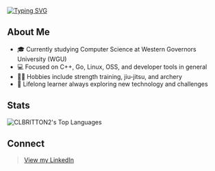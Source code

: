 <a href="https://git.io/typing-svg"><img src="https://readme-typing-svg.herokuapp.com?font=JetBrains+Mono&weight=500&size=25&duration=3000&pause=3000&color=4285F4&vCenter=true&width=300&lines=Hi%2C+I'm+Chris." alt="Typing SVG" /></a>

## About Me
- 🎓 Currently studying Computer Science at Western Governors University (WGU)
- 💻 Focused on C++, Go, Linux, OSS, and developer tools in general
- 🏋️‍♂️ Hobbies include strength training, jiu-jitsu, and archery
- 🌟 Lifelong learner always exploring new technology and challenges

## Stats
<!--- bulky book and jiujitsu tracker demolish stats with CSS and don't accurately represent what I work on these days so they're excluded -->
<img alt="CLBRITTON2's Top Languages" src="https://github-readme-stats-blue-omega-39.vercel.app/api/top-langs/?username=CLBRITTON2&layout=compact&langs_count=8&hide_border=false&theme=rose_pine&size_weight=0.5&count_weight=0.5&include_all_commits=true&custom_title=Languages%20Used%20&exclude_repo=BulkyBook,JiuJitsuTracker"/>

## Connect
> <a href="https://www.linkedin.com/in/christopher-britton/">View my LinkedIn</a>
